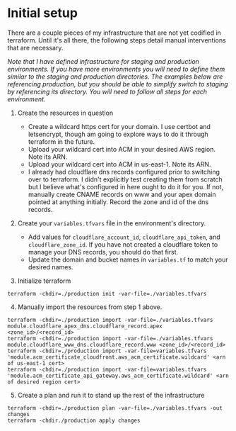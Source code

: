 # Initial setup

There are a couple pieces of my infrastructure that are not yet codified in terraform. Until it's all there, the following steps detail manual interventions that are necessary.

_Note that I have defined infrastructure for staging and production environments. If you have more environments you will need to define them similar to the staging and production directories. The examples below are referencing production, but you should be able to simplify switch to staging by referencing its directory. You will need to follow all steps for each environment._

1. Create the resources in question
    - Create a wildcard https cert for your domain. I use certbot and letsencrypt, though am going to explore ways to do it through terraform in the future.
    - Upload your wildcard cert into ACM in your desired AWS region. Note its ARN.
    - Upload your wildcard cert into ACM in us-east-1. Note its ARN.
    - I already had cloudflare dns records configured prior to switching over to terraform. I didn't explicitly test creating them from scratch but I believe what's configured in here ought to do it for you. If not, manually create CNAME records on www and your apex domain pointed at anything initially. Record the zone and id of the dns records.

2. Create your `variables.tfvars` file in the environment's directory.
    - Add values for `cloudflare_account_id`, `cloudflare_api_token`, and `cloudflare_zone_id`. If you have not created a cloudflare token to manage your DNS records, you should do that first.
    - Update the domain and bucket names in `variables.tf` to match your desired names.

3. Initialize terraform
```
terraform -chdir=./production init -var-file=./variables.tfvars
```

4. Manually import the resources from step 1 above.

```
terraform -chdir=./production import -var-file=./variables.tfvars module.cloudflare_apex_dns.cloudflare_record.apex <zone_id>/<record_id>
terraform -chdir=./production import -var-file=./variables.tfvars module.cloudflare_www_dns.cloudflare_record.www <zone_id>/<record_id>
terraform -chdir=./production import -var-file=variables.tfvars 'module.acm_certificate_cloudfront.aws_acm_certificate.wildcard' <arn of us-east-1 cert>
terraform -chdir=./production import -var-file=variables.tfvars 'module.acm_certificate_api_gateway.aws_acm_certificate.wildcard' <arn of desired region cert>
```

5. Create a plan and run it to stand up the rest of the infrastructure

```
terraform -chdir=./production plan -var-file=./variables.tfvars -out changes
terraform -chdir./production apply changes
```